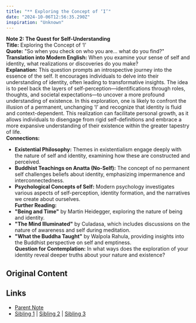 ```yaml
---
title: "** Exploring the Concept of ‘I’"
date: "2024-10-06T12:56:35.290Z"
inspiration: "Unknown"
---
```


  
**Note 2: The Quest for Self-Understanding**  
**Title:** Exploring the Concept of ‘I’  
**Quote:** "So when you check on who you are... what do you find?"  
**Translation into Modern English:** When you examine your sense of self and identity, what realizations or discoveries do you make?  
**Explanation:** This question prompts an introspective journey into the essence of the self. It encourages individuals to delve into their understanding of identity, often leading to transformative insights. The idea is to peel back the layers of self-perception—identifications through roles, thoughts, and societal expectations—to uncover a more profound understanding of existence. In this exploration, one is likely to confront the illusion of a permanent, unchanging ‘I’ and recognize that identity is fluid and context-dependent. This realization can facilitate personal growth, as it allows individuals to disengage from rigid self-definitions and embrace a more expansive understanding of their existence within the greater tapestry of life.  
**Connections:**  
- **Existential Philosophy:** Themes in existentialism engage deeply with the nature of self and identity, examining how these are constructed and perceived.  
- **Buddhist Teachings on Anatta (No-Self):** The concept of no permanent self challenges beliefs about identity, emphasizing impermanence and interconnectedness.  
- **Psychological Concepts of Self:** Modern psychology investigates various aspects of self-perception, identity formation, and the narratives we create about ourselves.  
**Further Reading:**  
- **"Being and Time"** by Martin Heidegger, exploring the nature of being and identity.  
- **"The Mind Illuminated"** by Culadasa, which includes discussions on the nature of awareness and self during meditation.  
- **"What the Buddha Taught"** by Walpola Rahula, providing insights into the Buddhist perspective on self and emptiness.  
**Question for Contemplation:** In what ways does the exploration of your identity reveal deeper truths about your nature and existence?  


## Original Content



## Links

- [Parent Note](/parent-note.md)
- [Sibling 1](/zettel1.md) | [Sibling 2](/zettel2.md) | [Sibling 3](/zettel3.md)
